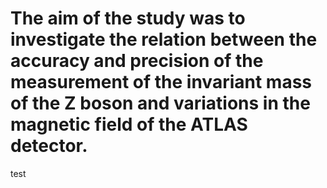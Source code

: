 # The aim of the study was to investigate the relation between the accuracy and precision of the measurement of the invariant mass of the Z boson and variations in the magnetic field of the ATLAS detector.
test
